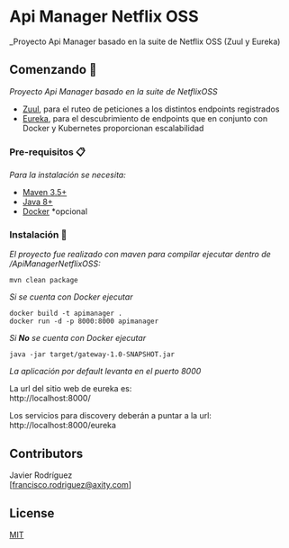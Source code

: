 # Api Manager Netflix OSS

_Proyecto Api Manager basado en la suite de Netflix OSS (Zuul y Eureka)

## Comenzando 🚀

_Proyecto Api Manager basado en la suite de NetflixOSS_

* [Zuul](https://github.com/Netflix/zuul/wiki), para el ruteo de peticiones a los distintos endpoints registrados
* [Eureka](https://github.com/Netflix/eureka/wiki), para el descubrimiento de endpoints que en conjunto con Docker y Kubernetes proporcionan escalabilidad

### Pre-requisitos 📋

_Para la instalación se necesita:_

* [Maven 3.5+](https://maven.apache.org/download.cgi) 
* [Java 8+](https://www.java.com/es/download/)
* [Docker](https://docs.docker.com/install/) *opcional


### Instalación 🔧

_El proyecto fue realizado con maven para compilar ejecutar dentro de /ApiManagerNetflixOSS:_


```
mvn clean package
```

_Si se cuenta con Docker ejecutar_

```
docker build -t apimanager .
docker run -d -p 8000:8000 apimanager
```

_Si **No** se cuenta con Docker ejecutar_

```
java -jar target/gateway-1.0-SNAPSHOT.jar
```

_La aplicación por default levanta en el puerto 8000_

La url del sitio web de eureka es:  
http://localhost:8000/  

Los servicios para discovery deberán a puntar a la url:  
http://localhost:8000/eureka  


## Contributors

Javier Rodríguez  
[francisco.rodriguez@axity.com]    

## License

[MIT](https://opensource.org/licenses/MIT)
